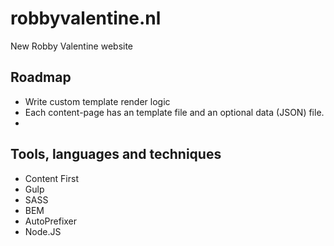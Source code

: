 # robbyvalentine.nl
New Robby Valentine website

## Roadmap

* Write custom template render logic
* Each content-page has an template file and an optional data (JSON) file.
*

## Tools, languages and techniques

* Content First
* Gulp
* SASS
* BEM
* AutoPrefixer
* Node.JS